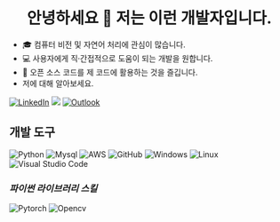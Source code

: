 **<h1 align="center">안녕하세요 👋 저는 이런 개발자입니다.</h1>**

<p align = "center">
  
- 🎓 컴퓨터 비전 및 자연어 처리에 관심이 많습니다.
- 💻 사용자에게 직·간접적으로 도움이 되는 개발을 원합니다.
- 🌱 오픈 소스 코드를 제 코드에 활용하는 것을 즐깁니다.
- 저에 대해 알아보세요.

[![LinkedIn](https://img.shields.io/badge/linkedin-%230077B5.svg?style=for-the-badge&logo=linkedin&logoColor=white)](https://www.linkedin.com/in/chanhui/)
[<img src="https://img.shields.io/badge/Blog-0ABF53?style=for-the-badge&logo=Storyblok&logoColor=white">](https://www.linkedin.com/in/chanhui/)
[![Outlook](https://img.shields.io/badge/Gmail-0078D4?style=for-the-badge&logo=gmail&logoColor=white)](mailto:naya.chanhi@gmail.com)

## **개발 도구**
![Python](https://img.shields.io/badge/python-3670A0?style=for-the-badge&logo=python&logoColor=ffdd54)
![Mysql](https://img.shields.io/badge/mysql-4479A1?style=for-the-badge&logo=mysql&logoColor=white)
![AWS](https://img.shields.io/badge/AWS-%23FF9900.svg?style=for-the-badge&logo=amazon-aws&logoColor=white)
![GitHub](https://img.shields.io/badge/github-%23121011.svg?style=for-the-badge&logo=github&logoColor=white)
![Windows](https://img.shields.io/badge/Windows-0078D6?style=for-the-badge&logo=windows&logoColor=white)
![Linux](https://img.shields.io/badge/Linux-FCC624?style=for-the-badge&logo=linux&logoColor=black)
![Visual Studio Code](https://img.shields.io/badge/Visual%20Studio%20Code-0078d7.svg?style=for-the-badge&logo=visual-studio-code&logoColor=white)

### *파이썬 라이브러리 스킬*
![Pytorch](https://img.shields.io/badge/pytorch-EE4C2C?style=for-the-badge&logo=pytorch&logoColor=white)
![Opencv](https://img.shields.io/badge/opencv-5C3EE8?style=for-the-badge&logo=opencv&logoColor=white)

